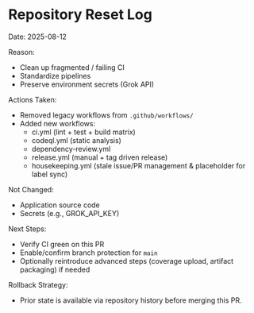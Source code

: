 # Repository Reset Log

Date: 2025-08-12

Reason:
- Clean up fragmented / failing CI
- Standardize pipelines
- Preserve environment secrets (Grok API)

Actions Taken:
- Removed legacy workflows from `.github/workflows/`
- Added new workflows:
  - ci.yml (lint + test + build matrix)
  - codeql.yml (static analysis)
  - dependency-review.yml
  - release.yml (manual + tag driven release)
  - housekeeping.yml (stale issue/PR management & placeholder for label sync)

Not Changed:
- Application source code
- Secrets (e.g., GROK_API_KEY)

Next Steps:
- Verify CI green on this PR
- Enable/confirm branch protection for `main`
- Optionally reintroduce advanced steps (coverage upload, artifact packaging) if needed

Rollback Strategy:
- Prior state is available via repository history before merging this PR.